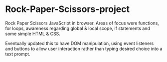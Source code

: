 # Rock-Paper-Scissors-project
Rock Paper Scissors JavaScript in browser. Areas of focus were functions, for loops, awareness regarding global & local scope, if statements and some simple HTML & CSS. 

Eventually updated this to have DOM manipulation, using event listeners and buttons to allow user interaction rather than typing desired choice into a text prompt. 
